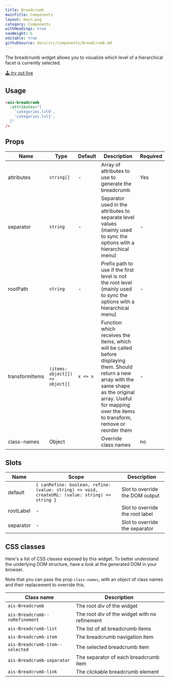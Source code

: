 ```yaml
---
title: Breadcrumb
mainTitle: Components
layout: main.pug
category: Components
withHeadings: true
navWeight: 6
editable: true
githubSource: docs/src/components/Breadcrumb.md
---
```


The breadcrumb widget allows you to visualize which level of a hierarchical facet is currently selected.

<a class="btn btn-static-theme" href="stories/?selectedKind=Breadcrumb">🕹 try out live</a>

## Usage

```html
<ais-breadcrumb
  :attributes="[
    'categories.lvl0',
    'categories.lvl1',
  ]"
/>
```

## Props

Name | Type | Default | Description | Required
---|---|---|---|---
attributes | `string[]` | - | Array of attributes to use to generate the breadcrumb | Yes
separator | `string` | - | Separator used in the attributes to separate level values (mainly used to sync the options with a hierarchical menu) | -
rootPath | `string` | - | Prefix path to use if the first level is not the root level (mainly used to sync the options with a hierarchical menu) | -
transformItems | `(items: object[]) => object[]` | `x => x` | Function which receives the items, which will be called before displaying them. Should return a new array with the same shape as the original array. Useful for mapping over the items to transform, remove or reorder them | -
class-names | Object | | Override class names | no

## Slots

Name | Scope | Description
---|---|---
default | `{ canRefine: boolean, refine: (value: string) => void, createURL: (value: string) => string }` | Slot to override the DOM output
rootLabel | - | Slot to override the root label
separator | - | Slot to override the separator

## CSS classes

Here's a list of CSS classes exposed by this widget. To better understand the underlying DOM structure, have a look at the generated DOM in your browser.

Note that you can pass the prop `class-names`, with an object of class names and their replacement to override this.

Class name | Description
---|---
`ais-Breadcrumb` | The root div of the widget
`ais-Breadcrumb--noRefinement` | The root div of the widget with no refinement
`ais-Breadcrumb-list` | The list of all breadcrumb items
`ais-Breadcrumb-item` | The breadcrumb navigation item
`ais-Breadcrumb-item--selected` | The selected breadcrumb item
`ais-Breadcrumb-separator` | The separator of each breadcrumb item
`ais-Breadcrumb-link` | The clickable breadcrumb element
